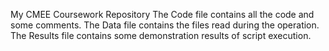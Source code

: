 My CMEE Coursework Repository
The Code file contains all the code and some comments.
The Data file contains the files read during the operation.
The Results file contains some demonstration results of script execution.